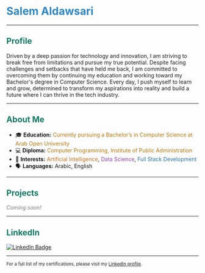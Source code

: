 # <span style="color:#2E86C1;">Salem Aldawsari</span>

---

## <span style="color:#117A65;">Profile</span>
Driven by a deep passion for technology and innovation, I am striving to break free from limitations and pursue my true potential. Despite facing challenges and setbacks that have held me back, I am committed to overcoming them by continuing my education and working toward my Bachelor's degree in Computer Science. Every day, I push myself to learn and grow, determined to transform my aspirations into reality and build a future where I can thrive in the tech industry.

---

## <span style="color:#117A65;">About Me</span>
- 🎓 <b>Education:</b> <span style="color:#B9770E;">Currently pursuing a Bachelor’s in Computer Science at Arab Open University</span>
- 💻 <b>Diploma:</b> <span style="color:#B9770E;">Computer Programming, Institute of Public Administration</span>
- 🚀 <b>Interests:</b> <span style="color:#CA6F1E;">Artificial Intelligence</span>, <span style="color:#8E44AD;">Data Science</span>, <span style="color:#2874A6;">Full Stack Development</span>
- 🗣️ <b>Languages:</b> Arabic, English
---

## <span style="color:#117A65;">Projects</span>
*<span style="color:gray;">Coming soon!</span>*

---

## <span style="color:#117A65;">LinkedIn</span>
[![LinkedIn Badge](https://img.shields.io/badge/Salem%20Aldawsari-LinkedIn-blue?logo=linkedin)](https://www.linkedin.com/in/salem-aldawsari-a8a494203/)

---

<sub>For a full list of my certifications, please visit my [LinkedIn profile](https://www.linkedin.com/in/salem-aldawsari-a8a494203/).</sub>
